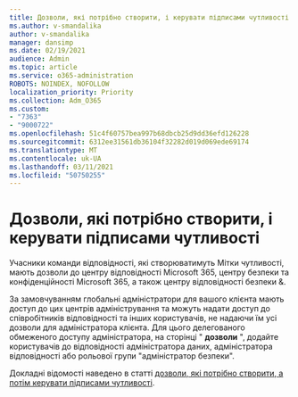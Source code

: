```yaml
---
title: Дозволи, які потрібно створити, і керувати підписами чутливості
ms.author: v-smandalika
author: v-smandalika
manager: dansimp
ms.date: 02/19/2021
audience: Admin
ms.topic: article
ms.service: o365-administration
ROBOTS: NOINDEX, NOFOLLOW
localization_priority: Priority
ms.collection: Adm_O365
ms.custom:
- "7363"
- "9000722"
ms.openlocfilehash: 51c4f60757bea997b68dbcb25d9dd36efd126228
ms.sourcegitcommit: 6312ee31561db36104f32282d019d069ede69174
ms.translationtype: MT
ms.contentlocale: uk-UA
ms.lasthandoff: 03/11/2021
ms.locfileid: "50750255"
---
```

# <a name="permissions-required-to-create-and-manage-sensitivity-labels"></a>Дозволи, які потрібно створити, і керувати підписами чутливості

Учасники команди відповідності, які створюватимуть Мітки чутливості, мають дозволи до центру відповідності Microsoft 365, центру безпеки та конфіденційності Microsoft 365, а також центру відповідності безпеки &.

За замовчуванням глобальні адміністратори для вашого клієнта мають доступ до цих центрів адміністрування та можуть надати доступ до співробітників відповідності та інших користувачів, не надаючи їм усі дозволи для адміністратора клієнта. Для цього делегованого обмеженого доступу адміністратора, на сторінці " **дозволи** ", додайте користувачів до відповідності адміністратора даних, адміністратора відповідності або рольової групи "адміністратор безпеки".

Докладні відомості наведено в статті [дозволи, які потрібно створити, а потім керувати підписами чутливості](https://docs.microsoft.com/microsoft-365/compliance/get-started-with-sensitivity-labels).
